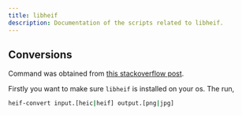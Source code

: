 ```yaml
---
title: libheif
description: Documentation of the scripts related to libheif.
---
```


## Conversions

Command was obtained from [this stackoverflow post](https://stackoverflow.com/questions/65435536/convert-a-heif-file-to-png-jpg-using-ffmpeg).

Firstly you want to make sure `libheif` is installed on your os. The run,

```bash
heif-convert input.[heic|heif] output.[png|jpg]
```
